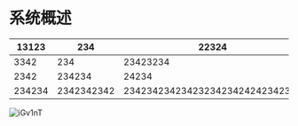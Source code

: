 # 系统概述

| 13123  | 234        | 22324                           |
| ------ | ---------- | ------------------------------- |
| 3342   | 234        | 23423234                        |
| 2342   | 234234     | 24234                           |
| 234234 | 2342342342 | 2342342342342323423424242342342 |

![iGv1nT](http://md.stringon.com/img/iGv1nT.png)
